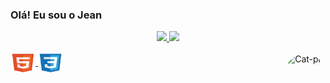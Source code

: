 ### Olá! Eu sou o Jean

<div align="center">
  <a href="https://github.com/jeandeandrade">
  <img height="160em"src="https://githubreadmestats.vercel.app/apiusername=jeandeandrade&show_icons=true&theme=tokyonight&include_all_commits=true&count_private=true"/>
  <img height="160em" src="https://github-readme-stats.vercel.app/api/top-langs/?username=jeandeandrade&layout=compact&langs_count=7&theme=tokyonight"/>
</div>
  <div style="display: inline_block"><br>
  <img align="center" alt="Rafa-HTML" height="30" width="40" src="https://raw.githubusercontent.com/devicons/devicon/master/icons/html5/html5-original.svg">
  <img align="center" alt="Rafa-CSS" height="30" width="40" src="https://raw.githubusercontent.com/devicons/devicon/master/icons/css3/css3-original.svg">
  <img align="right" alt="Cat-pic" height="120" style="border-radius:70px;" src="https://miro.medium.com/max/1000/0*08FXLCON4eRuhTz3">
</div>
    
